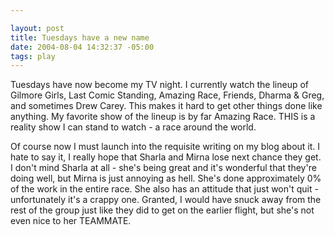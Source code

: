 ```yaml
--- 

layout: post
title: Tuesdays have a new name
date: 2004-08-04 14:32:37 -05:00
tags: play
---
```

Tuesdays have now become my TV night.  I currently watch the lineup of Gilmore Girls, Last Comic Standing, Amazing Race, Friends, Dharma &amp; Greg, and sometimes Drew Carey.  This makes it hard to get other things done like anything.  My favorite show of the lineup is by far Amazing Race.  THIS is a reality show I can stand to watch - a race around the world.

Of course now I must launch into the requisite writing on my blog about it.  I hate to say it, I really hope that Sharla and Mirna lose next chance they get.  I don't mind Sharla at all - she's being great and it's wonderful that they're doing well, but Mirna is just annoying as hell.  She's done approximately 0% of the work in the entire race.  She also has an attitude that just won't quit - unfortunately it's a crappy one.  Granted, I would have snuck away from the rest of the group just like they did to get on the earlier flight, but she's not even nice to her TEAMMATE.
